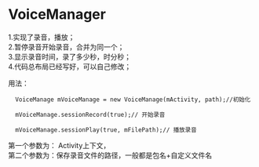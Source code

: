 VoiceManager
============
1.实现了录音，播放；<br/>
2.暂停录音开始录音，合并为同一个；<br/>
3.显示录音时间，录了多少秒，时分秒；<br/>
4.代码总布局已经写好，可以自己修改；<br/>

用法：  
        
      VoiceManage mVoiceManage = new VoiceManage(mActivity, path);//初始化  

      mVoiceManage.sessionRecord(true);// 开始录音  
      
      mVoiceManage.sessionPlay(true, mFilePath);// 播放录音  
      

第一个参数为： Activity上下文，<br/>
第二个参数为：保存录音文件的路径，一般都是包名+自定义文件名<br/>
